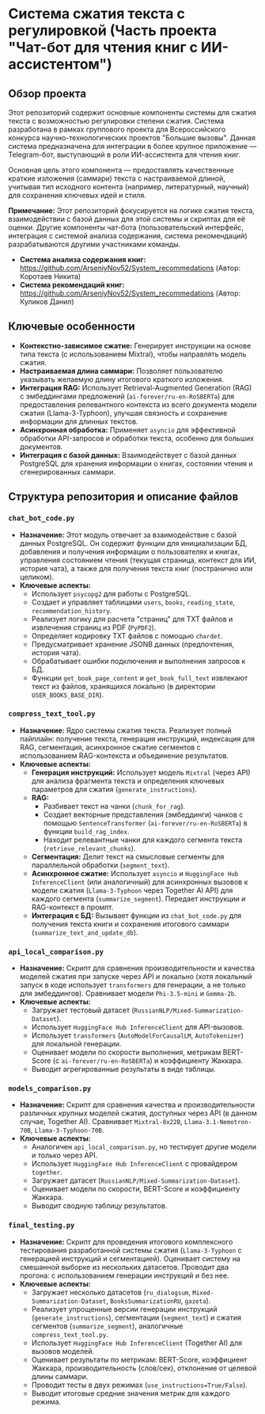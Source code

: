 # Система сжатия текста с регулировкой (Часть проекта "Чат-бот для чтения книг с ИИ-ассистентом")

## Обзор проекта

Этот репозиторий содержит основные компоненты системы для сжатия текста с возможностью регулировки степени сжатия. Система разработана в рамках группового проекта для Всероссийского конкурса научно-технологических проектов "Большие вызовы". Данная система предназначена для интеграции в более крупное приложение — Telegram-бот, выступающий в роли ИИ-ассистента для чтения книг.

Основная цель этого компонента — предоставлять качественные краткие изложения (саммари) текста с настраиваемой длиной, учитывая тип исходного контента (например, литературный, научный) для сохранения ключевых идей и стиля.

**Примечание:** Этот репозиторий фокусируется на логике сжатия текста, взаимодействии с базой данных для этой системы и скриптах для её оценки. Другие компоненты чат-бота (пользовательский интерфейс, интеграция с системой анализа содержания, система рекомендаций) разрабатываются другими участниками команды.
*   **Система анализа содержания книг:** https://github.com/ArseniyNov52/System_recommedations (Автор: Коротаев Никита)
*   **Система рекомендаций книг:** https://github.com/ArseniyNov52/System_recommedations (Автор: Куликов Данил)

## Ключевые особенности

*   **Контекстно-зависимое сжатие:** Генерирует инструкции на основе типа текста (с использованием Mixtral), чтобы направлять модель сжатия.
*   **Настраиваемая длина саммари:** Позволяет пользователю указывать желаемую длину итогового краткого изложения.
*   **Интеграция RAG:** Использует Retrieval-Augmented Generation (RAG) с эмбеддингами предложений (`ai-forever/ru-en-RoSBERTa`) для предоставления релевантного контекста из всего документа модели сжатия (Llama-3-Typhoon), улучшая связность и сохранение информации для длинных текстов.
*   **Асинхронная обработка:** Применяет `asyncio` для эффективной обработки API-запросов и обработки текста, особенно для больших документов.
*   **Интеграция с базой данных:** Взаимодействует с базой данных PostgreSQL для хранения информации о книгах, состоянии чтения и сгенерированных саммари.

## Структура репозитория и описание файлов

### `chat_bot_code.py`

*   **Назначение:** Этот модуль отвечает за взаимодействие с базой данных PostgreSQL. Он содержит функции для инициализации БД, добавления и получения информации о пользователях и книгах, управления состоянием чтения (текущая страница, контекст для ИИ, история чата), а также для получения текста книг (постранично или целиком).
*   **Ключевые аспекты:**
    *   Использует `psycopg2` для работы с PostgreSQL.
    *   Создает и управляет таблицами `users`, `books`, `reading_state`, `recommendation_history`.
    *   Реализует логику для расчета "страниц" для TXT файлов и извлечения страниц из PDF (`PyPDF2`).
    *   Определяет кодировку TXT файлов с помощью `chardet`.
    *   Предусматривает хранение JSONB данных (предпочтения, история чата).
    *   Обрабатывает ошибки подключения и выполнения запросов к БД.
    *   Функции `get_book_page_content` и `get_book_full_text` извлекают текст из файлов, хранящихся локально (в директории `USER_BOOKS_BASE_DIR`).

### `compress_text_tool.py`

*   **Назначение:** Ядро системы сжатия текста. Реализует полный пайплайн: получение текста, генерация инструкций, индексация для RAG, сегментация, асинхронное сжатие сегментов с использованием RAG-контекста и объединение результатов.
*   **Ключевые аспекты:**
    *   **Генерация инструкций:** Использует модель `Mixtral` (через API) для анализа фрагмента текста и определения ключевых параметров для сжатия (`generate_instructions`).
    *   **RAG:**
        *   Разбивает текст на чанки (`chunk_for_rag`).
        *   Создает векторные представления (эмбеддинги) чанков с помощью `SentenceTransformer` (`ai-forever/ru-en-RoSBERTa`) в функции `build_rag_index`.
        *   Находит релевантные чанки для каждого сегмента текста (`retrieve_relevant_chunks`).
    *   **Сегментация:** Делит текст на смысловые сегменты для параллельной обработки (`segment_text`).
    *   **Асинхронное сжатие:** Использует `asyncio` и `HuggingFace Hub InferenceClient` (или аналогичный) для асинхронных вызовов к модели сжатия (`Llama-3-Typhoon` через Together AI API) для каждого сегмента (`summarize_segment`). Передает инструкции и RAG-контекст в промпт.
    *   **Интеграция с БД:** Вызывает функции из `chat_bot_code.py` для получения текста книги и сохранения итогового саммари (`summarize_text_and_update_db`).

### `api_local_comparison.py`

*   **Назначение:** Скрипт для сравнения производительности и качества моделей сжатия при запуске через API и локально (хотя локальный запуск в коде использует `transformers` для генерации, а не только для эмбеддингов). Сравнивает модели `Phi-3.5-mini` и `Gemma-2b`.
*   **Ключевые аспекты:**
    *   Загружает тестовый датасет (`RussianNLP/Mixed-Summarization-Dataset`).
    *   Использует `HuggingFace Hub InferenceClient` для API-вызовов.
    *   Использует `transformers` (`AutoModelForCausalLM`, `AutoTokenizer`) для локальной генерации.
    *   Оценивает модели по скорости выполнения, метрикам BERT-Score (с `ai-forever/ru-en-RoSBERTa`) и коэффициенту Жаккара.
    *   Выводит агрегированные результаты в виде таблицы.

### `models_comparison.py`

*   **Назначение:** Скрипт для сравнения качества и производительности различных *крупных* моделей сжатия, доступных через API (в данном случае, Together AI). Сравнивает `Mixtral-8x22B`, `Llama-3.1-Nemotron-70B`, `Llama-3-Typhoon-70B`.
*   **Ключевые аспекты:**
    *   Аналогичен `api_local_comparison.py`, но тестирует другие модели и только через API.
    *   Использует `HuggingFace Hub InferenceClient` с провайдером `together`.
    *   Загружает датасет (`RussianNLP/Mixed-Summarization-Dataset`).
    *   Оценивает модели по скорости, BERT-Score и коэффициенту Жаккара.
    *   Выводит сводную таблицу результатов.

### `final_testing.py`

*   **Назначение:** Скрипт для проведения итогового комплексного тестирования разработанной системы сжатия (`Llama-3-Typhoon` с генерацией инструкций и сегментацией). Оценивает систему на смешанной выборке из нескольких датасетов. Проводит два прогона: с использованием генерации инструкций и без нее.
*   **Ключевые аспекты:**
    *   Загружает несколько датасетов (`ru_dialogsum`, `Mixed-Summarization-Dataset`, `BooksSummarizationRU`, `gazeta`).
    *   Реализует упрощенные версии генерации инструкций (`generate_instructions`), сегментации (`segment_text`) и сжатия сегментов (`summarize_segment`), аналогичные `compress_text_tool.py`.
    *   Использует `HuggingFace Hub InferenceClient` (Together AI) для вызовов моделей.
    *   Оценивает результаты по метрикам: BERT-Score, коэффициент Жаккара, производительность (слов/сек), отклонение от целевой длины саммари.
    *   Проводит тесты в двух режимах (`use_instructions=True/False`).
    *   Выводит итоговые средние значения метрик для каждого режима.
